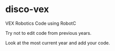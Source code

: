 disco-vex
=========

VEX Robotics Code using RobotC

Try not to edit code from previous years.  

Look at the most current year and add your code.   
